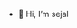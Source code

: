 - 👋 Hi, I’m sejal

<!---
sejalsunilsant/sejalsunilsant is a ✨ special ✨ repository because its `README.md` (this file) appears on your GitHub profile.
You can click the Preview link to take a look at your changes.
--->
